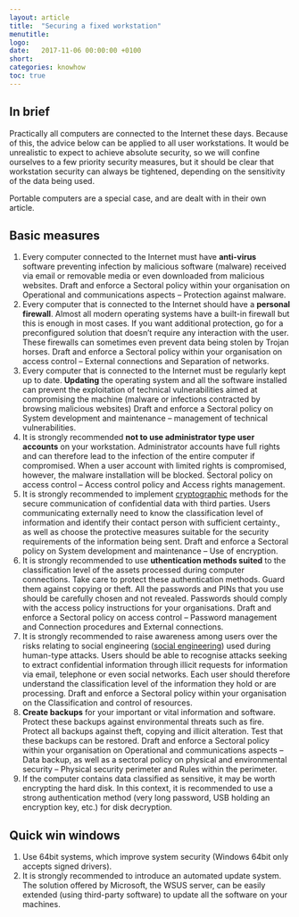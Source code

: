 ```yaml
---
layout: article
title:  "Securing a fixed workstation"
menutitle:
logo:
date:   2017-11-06 00:00:00 +0100
short:
categories: knowhow
toc: true
---
```

## In brief

Practically all computers are connected to the Internet these days. Because of this, the advice below can be applied to all user workstations. It would be unrealistic to expect to achieve absolute security, so we will confine ourselves to a few priority security measures, but it should be clear that workstation security can always be tightened, depending on the sensitivity of the data being used.

Portable computers are a special case, and are dealt with in their own article.

## Basic measures

1. Every computer connected to the Internet must have **anti-virus** software preventing infection by malicious software (malware) received via email or removable media or even downloaded from malicious websites. Draft and enforce a Sectoral policy within your organisation on Operational and communications aspects – Protection against malware.
2. Every computer that is connected to the Internet should have a **personal firewall**. Almost all modern operating systems have a built-in firewall but this is enough in most cases. If you want additional protection, go for a preconfigured solution that doesn’t require any interaction with the user. These firewalls can sometimes even prevent data being stolen by Trojan horses. Draft and enforce a Sectoral policy within your organisation on access control – External connections and Separation of networks.
3. Every computer that is connected to the Internet must be regularly kept up to date. **Updating** the operating system and all the software installed can  prevent the exploitation of technical vulnerabilities aimed at compromising the machine (malware or infections contracted by browsing malicious websites) Draft and enforce a Sectoral policy on System development and maintenance – management of technical vulnerabilities.
4. It is strongly recommended **not to use administrator type user accounts** on your workstation. Administrator accounts have full rights and can therefore lead to the infection of the entire computer if compromised. When a user account with limited rights is compromised, however, the malware installation will be blocked. Sectoral policy on access control – Access control policy and Access rights management.
5. It is strongly recommended to implement [cryptographic](-) methods for the secure communication of confidential data with third parties. Users communicating externally need to know the classification level of information and identify their contact person with sufficient certainty., as well as choose the protective measures suitable for the security requirements of the information being sent. Draft and enforce a Sectoral policy on System development and maintenance – Use of encryption.
6. It is strongly recommended to use **uthentication methods suited** to the classification level of the assets processed during computer connections. Take care to protect these authentication methods. Guard them against copying or theft. All the passwords and PINs that you use should be carefully chosen and not revealed. Passwords should comply with the access policy instructions for your organisations. Draft and enforce a Sectoral policy on access control – Password management and Connection procedures and External connections.
7. It is strongly recommended to raise awareness among users over the risks relating to social engineering ([social engineering](-)) used during human-type attacks. Users should be able to recognise attacks seeking to extract confidential information through illicit requests for information via email, telephone or even social networks. Each user should therefore understand the classification level of the information they hold or are processing. Draft and enforce a Sectoral policy within your organisation on the Classification and control of resources.
8. **Create backups** for your important or vital information and software. Protect these backups against environmental threats such as fire. Protect all backups against theft, copying and illicit alteration. Test that these backups can be restored. Draft and enforce a Sectoral policy within your organisation on Operational and communications aspects – Data backup, as well as a sectoral policy on physical and environmental security – Physical security perimeter and Rules within the perimeter.
9. If the computer contains data classified as sensitive, it may be worth encrypting the hard disk. In this context, it is recommended to use a strong authentication method (very long password, USB holding an encryption key, etc.) for disk decryption.

## Quick win windows

1. Use 64bit systems, which improve system security (Windows 64bit only accepts signed drivers).
2. It is strongly recommended to introduce an automated update system. The solution offered by Microsoft, the WSUS server, can be easily extended (using third-party software) to update all the software on your machines.
